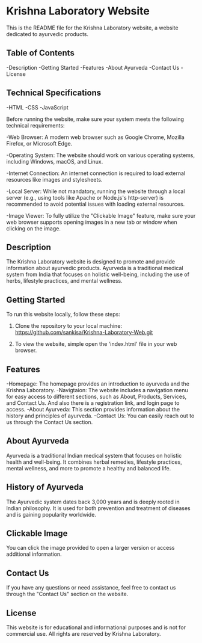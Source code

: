 # Krishna Laboratory Website
This is the README file for the Krishna Laboratory website, a website dedicated to ayurvedic products.

## Table of Contents
-Description
-Getting Started
-Features
-About Ayurveda
-Contact Us
-License

## Technical Specifications
-HTML
-CSS
-JavaScript

Before running the website, make sure your system meets the following technical requirements:

-Web Browser: A modern web browser such as Google Chrome, Mozilla Firefox, or Microsoft Edge.

-Operating System: The website should work on various operating systems, including Windows, macOS, and Linux.

-Internet Connection: An internet connection is required to load external resources like images and stylesheets.

-Local Server: While not mandatory, running the website through a local server (e.g., using tools like Apache or Node.js's http-server) is recommended to avoid potential issues with loading external resources.

-Image Viewer: To fully utilize the "Clickable Image" feature, make sure your web browser supports opening images in a new tab or window when clicking on the image.



## Description
The Krishna Laboratory website is designed to promote and provide information about ayurvedic products. Ayurveda is a traditional medical system from India that focuses on holistic well-being, including the use of herbs, lifestyle practices, and mental wellness.


## Getting Started
To run this website locally, follow these steps:

1. Clone the repository to your local machine:
https://github.com/sankisa/Krishna-Laboratory-Web.git

2. To view the website, simple open the 'index.html' file in your web browser.

## Features
-Homepage: The homepage provides an introduction to ayurveda and the Krishna Laboratory.
-Navigtaion: The website includes a navigation menu for easy access to different sections, such as About, Products, Services, and Contact Us. And also there is a registration link, and login page to access.
-About Ayurveda: This section provides information about the history and principles of ayurveda.
-Contact Us: You can easily reach out to us through the Contact Us section.

## About Ayurveda
Ayurveda is a traditional Indian medical system that focuses on holistic health and well-being. It combines herbal remedies, lifestyle practices, mental wellness, and more to promote a healthy and balanced life.

## History of Ayurveda
The Ayurvedic system dates back 3,000 years and is deeply rooted in Indian philosophy. It is used for both prevention and treatment of diseases and is gaining popularity worldwide.

## Clickable Image
You can click the image provided to open a larger version or access additional information.

## Contact Us
If you have any questions or need assistance, feel free to contact us through the "Contact Us" section on the website.

## License
This website is for educational and informational purposes and is not for commercial use. All rights are reserved by Krishna Laboratory.
